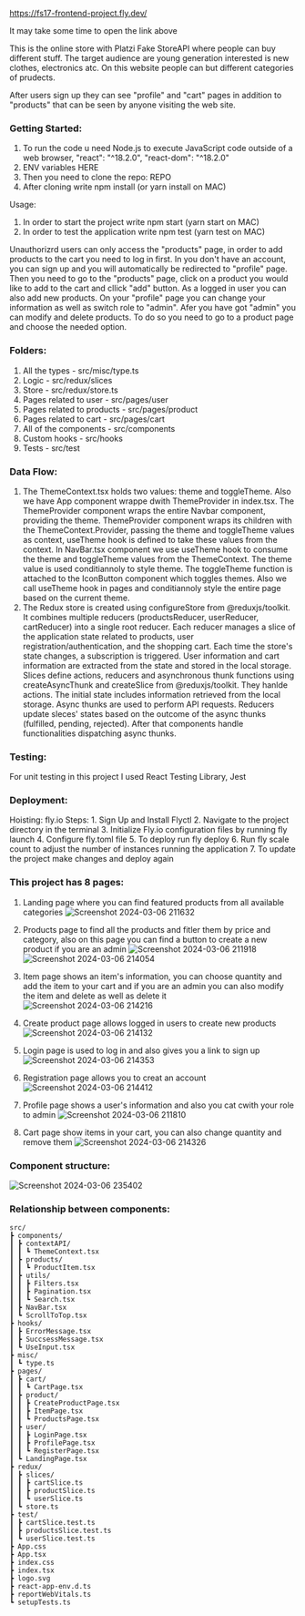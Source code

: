 https://fs17-frontend-project.fly.dev/

It may take some time to open the link above

This is the online store with Platzi Fake StoreAPI where people can buy different stuff. The target audience are young generation interested is new clothes, electronics atc. On this website people can but different categories of prudects.

After users sign up they can see "profile" and "cart" pages in addition to "products" that can be seen by anyone visiting the web site.

### Getting Started:
   1. To run the code u need Node.js to execute JavaScript code outside of a web browser, "react": "^18.2.0",
"react-dom": "^18.2.0"
   2. ENV variables HERE
   3. Then you need to clone the repo: REPO
   4. After cloning write npm install (or yarn install on MAC)

Usage:
   1. In order to start the project write npm start (yarn start on MAC)
   2. In order to test the application write npm test (yarn test on MAC)

Unauthorizrd users can only access the "products" page, in order to add products to the cart you need to log in first. In you don't have an account, you can sign up and you will automatically be redirected to "profile" page. Then you need to go to the "products" page, click on a product you would like to add to the cart and cllick "add" button.
As a logged in user you can also add new products.
On your "profile" page you can change your information as well as switch role to "admin". Afer you have got "admin" you can modify and delete products. To do so you need to go to a product page and choose the needed option.

### Folders:
   1. All the types - src/misc/type.ts
   2. Logic - src/redux/slices
   3. Store - src/redux/store.ts
   4. Pages related to user - src/pages/user
   5. Pages related to products - src/pages/product
   6. Pages related to cart - src/pages/cart
   7. All of the components - src/components
   8. Custom hooks - src/hooks
   9. Tests - src/test

### Data Flow:
   1. The ThemeContext.tsx holds two values: theme and toggleTheme. Also we have App component wrappe dwith ThemeProvider in index.tsx.
The ThemeProvider component wraps the entire Navbar component, providing the theme.
ThemeProvider component wraps its children with the ThemeContext.Provider, passing the theme and toggleTheme values as context, useTheme hook is defined to take these values from the context.
In NavBar.tsx component we use useTheme hook to consume the theme and toggleTheme values from the ThemeContext. The theme value is used conditiannoly to style theme. The toggleTheme function is attached to the IconButton component which toggles themes.
Also we call useTheme hook in pages and conditiannoly style the entire page based on the current theme.
   2. The Redux store is created using configureStore from @reduxjs/toolkit. It combines multiple reducers (productsReducer, userReducer, 
cartReducer) into a single root reducer. Each reducer manages a slice of the application state related to products, user registration/authentication, and the shopping cart.
Each time the store's state changes, a subscription is triggered. User information and cart information are extracted from the state and stored in the local storage. 
Slices define actions, reducers and asynchronous thunk functions using createAsyncThunk and createSlice from @reduxjs/toolkit. They hanlde actions.
The initial state includes information retrieved from the local storage. Async thunks are used to perform API requests.
Reducers update sleces' states based on the outcome of the async thunks (fulfilled, pending, rejected).
After that components handle functionalities dispatching async thunks.

### Testing:
   For unit testing in this project I used React Testing Library, Jest

### Deployment:
   Hoisting: fly.io
   Steps:
      1. Sign Up and Install Flyctl
      2. Navigate to the project directory in the terminal
      3. Initialize Fly.io configuration files by running fly launch
      4. Configure fly.toml file
      5. To deploy run fly deploy
      6. Run fly scale count to adjust the number of instances running the application
      7. To update the project make changes and deploy again

### This project has 8 pages:
   1. Landing page where you can find featured products from all available categories
![Screenshot 2024-03-06 211632](https://github.com/AndreiSorokin/fs17-Frontend-project/assets/72672144/5c2c638a-4729-46e6-ad06-ebe9e86cd0f8)

   2. Products page to find all the products and fitler them by price and category, also on this page you can find a button to create a new product if you are an admin
![Screenshot 2024-03-06 211918](https://github.com/AndreiSorokin/fs17-Frontend-project/assets/72672144/1d77208d-9d8f-44ce-909a-988b35cd80b7)
![Screenshot 2024-03-06 214054](https://github.com/AndreiSorokin/fs17-Frontend-project/assets/72672144/b1b9553c-8835-453d-b62c-525a3fca01b9)

   3. Item page shows an item's information, you can choose quantity and add the item to your cart and if you are an admin you can also modify the item and delete as well as delete it
![Screenshot 2024-03-06 214216](https://github.com/AndreiSorokin/fs17-Frontend-project/assets/72672144/db511679-5466-4d6b-80c8-2a3c30f9be03)

   4. Create product page allows logged in users to create new products
![Screenshot 2024-03-06 214132](https://github.com/AndreiSorokin/fs17-Frontend-project/assets/72672144/5d3a26b3-e5c4-472b-a539-f98c1ce36f24)

   5. Login page is used to log in and also gives you a link to sign up
![Screenshot 2024-03-06 214353](https://github.com/AndreiSorokin/fs17-Frontend-project/assets/72672144/ab5b1fa8-57fb-414d-b092-34bddbfd2cf3)

   6. Registration page allows you to creat an account
![Screenshot 2024-03-06 214412](https://github.com/AndreiSorokin/fs17-Frontend-project/assets/72672144/36d9bcb5-9d25-4b18-a3c8-fd07c417e771)

   7. Profile page shows a user's information and also you cat cwith your role to admin
![Screenshot 2024-03-06 211810](https://github.com/AndreiSorokin/fs17-Frontend-project/assets/72672144/f267bfa4-76ff-4309-8d59-7a05703b22b1)

   8. Cart page show items in your cart, you can also change quantity and remove them
![Screenshot 2024-03-06 214326](https://github.com/AndreiSorokin/fs17-Frontend-project/assets/72672144/48188414-84ac-4175-b608-78229b0d32c4)

### Component structure:
![Screenshot 2024-03-06 235402](https://github.com/AndreiSorokin/fs17-Frontend-project/assets/72672144/d1da4e3b-bf58-4823-895a-1943309c6d98)

### Relationship between components:

```
src/
┣ components/
┃ ┣ contextAPI/
┃ ┃ ┗ ThemeContext.tsx
┃ ┣ products/
┃ ┃ ┗ ProductItem.tsx
┃ ┣ utils/
┃ ┃ ┣ Filters.tsx
┃ ┃ ┣ Pagination.tsx
┃ ┃ ┗ Search.tsx
┃ ┣ NavBar.tsx
┃ ┗ ScrollToTop.tsx
┣ hooks/
┃ ┣ ErrorMessage.tsx
┃ ┣ SuccsessMessage.tsx
┃ ┗ UseInput.tsx
┣ misc/
┃ ┗ type.ts
┣ pages/
┃ ┣ cart/
┃ ┃ ┗ CartPage.tsx
┃ ┣ product/
┃ ┃ ┣ CreateProductPage.tsx
┃ ┃ ┣ ItemPage.tsx
┃ ┃ ┗ ProductsPage.tsx
┃ ┣ user/
┃ ┃ ┣ LoginPage.tsx
┃ ┃ ┣ ProfilePage.tsx
┃ ┃ ┗ RegisterPage.tsx
┃ ┗ LandingPage.tsx
┣ redux/
┃ ┣ slices/
┃ ┃ ┣ cartSlice.ts
┃ ┃ ┣ productSlice.ts
┃ ┃ ┗ userSlice.ts
┃ ┗ store.ts
┣ test/
┃ ┣ cartSlice.test.ts
┃ ┣ productsSlice.test.ts
┃ ┗ userSlice.test.ts
┣ App.css
┣ App.tsx
┣ index.css
┣ index.tsx
┣ logo.svg
┣ react-app-env.d.ts
┣ reportWebVitals.ts
┗ setupTests.ts
```
